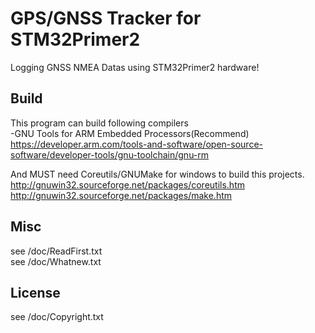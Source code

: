 GPS/GNSS Tracker for STM32Primer2
====================================

Logging GNSS NMEA Datas using STM32Primer2 hardware!


Build
------
This program can build following compilers  
-GNU Tools for ARM Embedded Processors(Recommend)  
 https://developer.arm.com/tools-and-software/open-source-software/developer-tools/gnu-toolchain/gnu-rm  

And MUST need Coreutils/GNUMake for windows to build this projects.  
 http://gnuwin32.sourceforge.net/packages/coreutils.htm  
 http://gnuwin32.sourceforge.net/packages/make.htm  
 
Misc
---------
see /doc/ReadFirst.txt  
see /doc/Whatnew.txt  

License
-------
see /doc/Copyright.txt  
